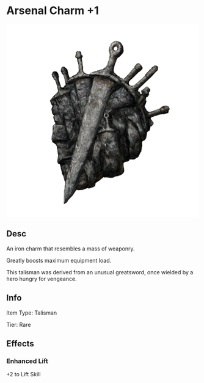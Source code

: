 # Arsenal Charm +1

![Copyrighted Image](ArsenalCharm+1.png)

## Desc

An iron charm that resembles a mass of weaponry.



Greatly boosts maximum equipment load.



This talisman was derived from an unusual greatsword, once wielded by a hero hungry for vengeance.

## Info

Item Type: Talisman

Tier: Rare

## Effects

### Enhanced Lift

+2 to Lift Skill

